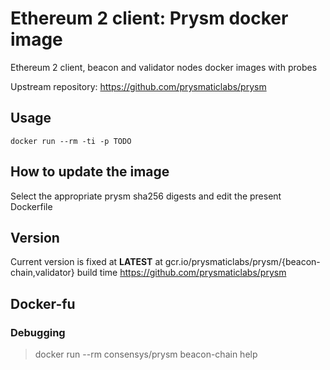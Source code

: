 # Ethereum 2 client: Prysm docker image

Ethereum 2 client, beacon and validator nodes docker images with probes

Upstream repository: https://github.com/prysmaticlabs/prysm

## Usage

 ```docker run --rm -ti -p TODO ```

## How to update the image

Select the appropriate prysm sha256 digests and edit the present Dockerfile

## Version

Current version is fixed at **LATEST** at gcr.io/prysmaticlabs/prysm/{beacon-chain,validator} build time https://github.com/prysmaticlabs/prysm

## Docker-fu

### Debugging

> docker run --rm consensys/prysm beacon-chain help
